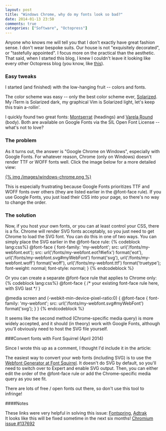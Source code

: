 ```yaml
---
layout: post
title: "Windows Chrome, why do my fonts look so bad?"
date: 2014-01-13 23:50
comments: true
categories: ["Software", "Octopress"]
---
```


Anyone who knows me will tell you that I don't exactly have great fashion sense.
I don't wear bespoke suits. Our house is not "exquisitely decorated", or "tastefully appointed".
I focus more on the practical than the aesthetic.
That said, when I started this blog, I knew I couldn't leave it looking like every other
Octopress blog (you know, like [this](/images/vanilla_octopress.png)).

### Easy tweaks

I started (and finished) with the low-hanging fruit -- colors and fonts.

The color scheme was easy --
only the best color scheme ever, [Solarized](http://ethanschoonover.com/solarized).
My iTerm is Solarized dark, my graphical Vim is Solarized light, let's keep this train a-rollin'.

I quickly found two great fonts:
[Montserrat](http://montserrat.zkysky.com.ar/en) (headings)
and [Varela Round](http://www.google.com/fonts/specimen/Varela+Round) (body).
Both are available on Google Fonts via the SIL Open Font License -- what's not to love?

### The problem

As it turns out, the answer is "Google Chrome on Windows", especially with Google Fonts.
For whatever reason, Chrome (only on Windows) doesn't render TTF or WOFF fonts well.
Click the image below for a more detailed view:

<a href="/images/windows-chrome.png">
{% img /images/windows-chrome.png %}
</a>

This is especially frustrating because Google Fonts prioritizes TTF and WOFF fonts over others (they are listed earlier in the @font-face rule).
If you use Google Fonts, you just load their CSS into your page, so there's no way to change the order.

### The solution

Now, if you host your own fonts, or you can at least control your CSS, there is a fix.
Chrome will render SVG fonts acceptably, so you just need to get Chrome to load the SVG font.
You can do this in one of two ways.
You can simply place the SVG earlier in the @font-face rule:
{% codeblock lang:css%}
@font-face {
    font-family: 'my-webfont';
    src: url('/fonts/my-webfont.eot');
    src: url('/fonts/my-webfont.eot?#iefix') format('eot'),
        url('/fonts/my-webfont.svg#myWebFont') format('svg'),
        url('/fonts/my-webfont.woff') format('woff'),
        url('/fonts/my-webfont.ttf') format('truetype');
    font-weight: normal;
    font-style: normal;
}
{% endcodeblock %}

Or you can create a separate @font-face rule that applies to Chrome only:
{% codeblock lang:css%}
@font-face {
    /* your existing font-face rule here, with SVG last */
}

@media screen and (-webkit-min-device-pixel-ratio:0) {
  @font-face {
      font-family: 'my-webfont';
      src: url('/fonts/my-webfont.svg#myWebFont') format('svg');
  }
}
{% endcodeblock %}

It seems like the second method (Chrome-specific media query) is more widely accepted, and it should (in theory) work with Google Fonts, although you'll obviously need to host the SVG file yourself.

###Convert fonts with Font Squirrel (April 2014)

Since I wrote this up as a comment, I thought I'd include it in the article:

The easiest way to convert your web fonts (including SVG) is to use the [Webfont Generator at Font Squirrel](http://www.fontsquirrel.com/tools/webfont-generator). It doesn't do SVG by default, so you'll need to switch over to Expert and enable SVG output. Then, you can either edit the order of the @font-face rule or add the Chrome-specific media query as you see fit.

There are lots of free / open fonts out there, so don't use this tool to infringe!

####Notes

These links were very helpful in solving this issue: [Fontspring](http://www.fontspring.com/blog/smoother-rendering-in-chrome-update), [Adtrak](http://www.adtrak.co.uk/blog/font-face-chrome-rendering/)  
It looks like this will be fixed sometime in the next six months! [Chromium issue #137692](https://code.google.com/p/chromium/issues/detail?id=137692)

